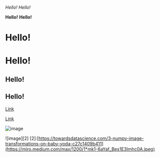 *Hello!*
_Hello!_

**Hello!**
__Hello!__

# Hello!

Hello!
======

## Hello!

Hello!
------

[Link](https://github.com/YongceLi/cse15l-lab-reports/edit/main/index.md)

[Link][1]

[1]:https://github.com/YongceLi/cse15l-lab-reports/edit/main/index.md

![image]([https://towardsdatascience.com/3-numpy-image-transformations-on-baby-yoda-c27c1409b411](https://miro.medium.com/max/1200/1*mk1-6aYaf_Bes1E3Imhc0A.jpeg))

![image][2]
[2]:[https://towardsdatascience.com/3-numpy-image-transformations-on-baby-yoda-c27c1409b411](https://miro.medium.com/max/1200/1*mk1-6aYaf_Bes1E3Imhc0A.jpeg)
